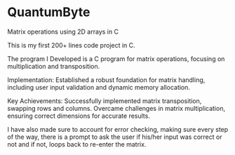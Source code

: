 # QuantumByte
Matrix operations using 2D arrays in C

This is my first 200+ lines code project in C.

The program I Developed is a C program for matrix operations, focusing on multiplication and transposition.

Implementation: Established a robust foundation for matrix handling, including user input validation and dynamic memory allocation.

Key Achievements:
Successfully implemented matrix transposition, swapping rows and columns.
Overcame challenges in matrix multiplication, ensuring correct dimensions for accurate results.

I have also made sure to account for error checking, making sure every step of the way,
there is a prompt to ask the user if his/her input was correct or not and if not, loops back to re-enter the matrix.

